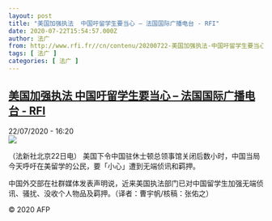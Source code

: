 ```yaml
---
layout: post
title: "美国加强执法  中国吁留学生要当心 – 法国国际广播电台 - RFI"
date: 2020-07-22T15:54:57.000Z
author: 法广
from: http://www.rfi.fr//cn/contenu/20200722-美国加强执法-中国吁留学生要当心
tags: [ 法广 ]
categories: [ 法广 ]
---
```

<!--1595433297000-->
[美国加强执法  中国吁留学生要当心 – 法国国际广播电台 - RFI](http://www.rfi.fr//cn/contenu/20200722-%E7%BE%8E%E5%9B%BD%E5%8A%A0%E5%BC%BA%E6%89%A7%E6%B3%95-%E4%B8%AD%E5%9B%BD%E5%90%81%E7%95%99%E5%AD%A6%E7%94%9F%E8%A6%81%E5%BD%93%E5%BF%83)
------

<div>
<div>22/07/2020 - 16:20</div><img src="https://s.rfi.fr/media/display/b5593b78-cc2a-11ea-9436-005056bff430/w:310/p:16x9/int0013b.200722222002.jpg"><div class="t-content__body u-clearfix"><div class="m-interstitial"></div><p>（法新社北京22日电）    美国下令中国驻休士顿总领事馆关闭后数小时，中国当局今天呼吁在美留学的公民，要「小心」遭到无端侦讯和羁押。</p><p>    中国外交部在社群媒体发表声明说，近来美国执法部门已对中国留学生加强无端侦讯、骚扰、没收个人物品及羁押。（译者：曹宇帆/核稿：张佑之）</p><p class="t-copyright">© 2020 AFP</p>        </div>
</div>
